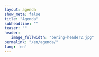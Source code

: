 ```yaml
---
layout: agenda
show_meta: false
title: "Agenda"
subheadline: ""
teaser: ""
header:
   image_fullwidth: "bering-header2.jpg"
permalink: "/en/agenda/"
lang: 'en'
---
```



